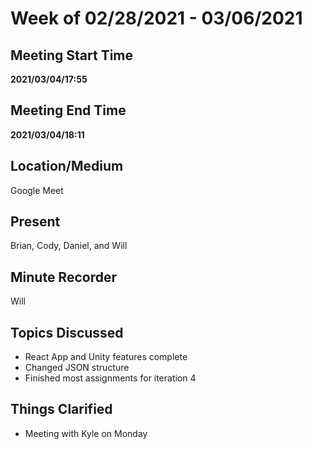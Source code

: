 # Week of 02/28/2021 - 03/06/2021

## Meeting Start Time

**2021/03/04/17:55**

## Meeting End Time

**2021/03/04/18:11**

## Location/Medium

Google Meet

## Present

Brian, Cody, Daniel, and Will

## Minute Recorder

Will

## Topics Discussed

- React App and Unity features complete
- Changed JSON structure
- Finished most assignments for iteration 4

## Things Clarified

- Meeting with Kyle on Monday
